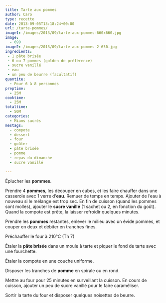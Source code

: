 ```yaml
---
title: Tarte aux pommes
author: Caro
type: recette
date: 2013-09-05T13:18:24+00:00
url: /tarte-pommes/
image1: /images/2013/09/tarte-aux-pommes-660x660.jpg
image:
  - 699
image2: /images/2013/09/tarte-aux-pommes-2-650.jpg
ingredients:
 - 1 pâte brisée
 - 6 ou 7 pommes (golden de préférence)
 - sucre vanillé
 - eau
 - un peu de beurre (facultatif)
quantite:
  - Pour 6 à 8 personnes
preptime:
  - 25M
cooktime:
  - 25M
totaltime:
  - 50M
categories:
  - Miams sucrés
mestags:
  - compote
  - dessert
  - four
  - goûter
  - pâte brisée
  - pomme
  - repas du dimanche
  - sucre vanillé

---
```

Éplucher les **pommes**.

Prendre 4 **pommes**, les découper en cubes, et les faire chauffer dans une casserole avec 1 verre d&rsquo;**eau**. Remuer de temps en temps. Ajouter de l&rsquo;eau à nouveau si le mélange est trop sec. En fin de cuisson (quand les pommes sont molles), ajouter le **sucre vanillé** (1 sachet ou 2, en fonction du goût). Quand la compote est prête, la laisser refroidir quelques minutes.

Prendre les **pommes** restantes, enlever le milieu avec un évide pommes, et couper en deux et débiter en tranches fines.

Préchauffer le four à 210°C (Th 7)

Étaler la **pâte brisée** dans un moule à tarte et piquer le fond de tarte avec une fourchette.

Étaler la compote en une couche uniforme.

Disposer les tranches de **pomme** en spirale ou en rond.

Mettre au four pour 25 minutes en surveillant la cuisson. En cours de cuisson, ajouter un peu de sucre vanillé pour le faire caraméliser.

Sortir la tarte du four et disposer quelques noisettes de beurre.

&nbsp;